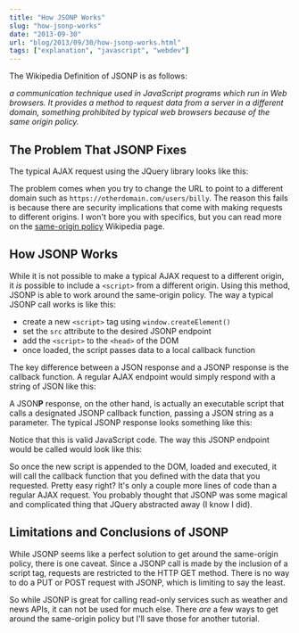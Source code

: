 ```yaml
---
title: "How JSONP Works"
slug: "how-jsonp-works"
date: "2013-09-30"
url: "blog/2013/09/30/how-jsonp-works.html"
tags: ["explanation", "javascript", "webdev"]
---
```


The Wikipedia Definition of JSONP is as follows:

*a communication technique used in JavaScript programs which run in Web browsers. It provides a method to request data from a server in a different domain, something prohibited by typical web browsers because of the same origin policy.*

## The Problem That JSONP Fixes

The typical AJAX request using the JQuery library looks like this:

<script src="https://codereplay.com/w/sample-jquery-ajax-request"></script>

The problem comes when you try to change the URL to point to a different domain such as `https://otherdomain.com/users/billy`. The reason this fails is because there are security implications that come with making requests to different origins. I won't bore you with specifics, but you can read more on the [same-origin policy](https://en.wikipedia.org/wiki/Same-origin_policy) Wikipedia page.

## How JSONP Works

While it is not possible to make a typical AJAX request to a different origin, it *is* possible to include a `<script>` from a different origin. Using this method, JSONP is able to work around the same-origin policy. The way a typical JSONP call works is like this:

- create a new `<script>` tag using `window.createElement()`
- set the `src` attribute to the desired JSONP endpoint
- add the `<script>` to the `<head>` of the DOM
- once loaded, the script passes data to a local callback function

The key difference between a JSON response and a JSONP response is the callback function. A regular AJAX endpoint would simply respond with a string of JSON like this:

<script src="https://codereplay.com/w/json-user-object"></script>

A JSON**P** response, on the other hand, is actually an executable script that calls a designated JSONP callback function, passing a JSON string as a parameter. The typical JSONP response looks something like this:

<script src="https://codereplay.com/w/jsonp-user-object"></script>

Notice that this is valid JavaScript code. The way this JSONP endpoint would be called would look like this:

<script src="https://codereplay.com/w/calling-a-jsonp-endpoint"></script>

So once the new script is appended to the DOM, loaded and executed, it will call the callback function that you defined with the data that you requested. Pretty easy right? It's only a couple more lines of code than a regular AJAX request. You probably thought that JSONP was some magical and complicated thing that JQuery abstracted away (I know I did).

## Limitations and Conclusions of JSONP

While JSONP seems like a perfect solution to get around the same-origin policy, there is one caveat. Since a JSONP call is made by the inclusion of a script tag, requests are restricted to the HTTP GET method. There is no way to do a PUT or POST request with JSONP, which is limiting to say the least.

So while JSONP is great for calling read-only services such as weather and news APIs, it can not be used for much else. There *are* a few ways to get around the same-origin policy but I'll save those for another tutorial.








